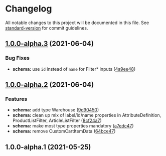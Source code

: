 # Changelog

All notable changes to this project will be documented in this file. See [standard-version](https://github.com/conventional-changelog/standard-version) for commit guidelines.

## [1.0.0-alpha.3](https://github.com/inniti/middle/compare/v1.0.0-alpha.2...v1.0.0-alpha.3) (2021-06-04)


### Bug Fixes

* **schema:** use `id` instead of `name` for Filter* inputs ([4a9ee48](https://github.com/inniti/middle/commit/4a9ee48ad843c9550a251dd136825317901e9572))

## [1.0.0-alpha.2](https://github.com/inniti/middle/compare/v1.0.0-alpha.1...v1.0.0-alpha.2) (2021-06-04)


### Features

* **schema:** add type Warehouse ([9d90450](https://github.com/inniti/middle/commit/9d90450525c82e5ec4ac7bd2000d0c1593d95c24))
* **schema:** clean up mix of label/id/name properties in AttributeDefinition, ProductListFilter, ArticleListFilter ([8cf24a7](https://github.com/inniti/middle/commit/8cf24a7d498c91b31f808b3eb7196e430afa3d28))
* **schema:** make most type properties mandatory ([a7edc47](https://github.com/inniti/middle/commit/a7edc47f9ff2480ff7e247779dc5df30bca48143))
* **schema:** remove CustomCartItemData ([64bce47](https://github.com/inniti/middle/commit/64bce47fb393473b1aaf77b43259ae3ffc963422))

## 1.0.0-alpha.1 (2021-05-25)
